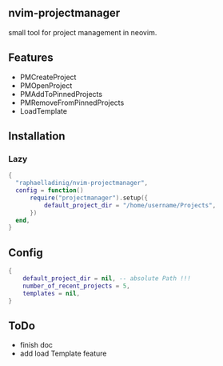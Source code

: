## nvim-projectmanager

small tool for project management in neovim.

## Features

- PMCreateProject
- PMOpenProject
- PMAddToPinnedProjects
- PMRemoveFromPinnedProjects
- LoadTemplate

## Installation
### Lazy
```lua
{
  "raphaelladinig/nvim-projectmanager",
  config = function()
      require("projectmanager").setup({
          default_project_dir = "/home/username/Projects",
      })
  end,
}
```

## Config
```lua
{
    default_project_dir = nil, -- absolute Path !!!
    number_of_recent_projects = 5,
    templates = nil,
}
```

## ToDo

- finish doc
- add load Template feature
